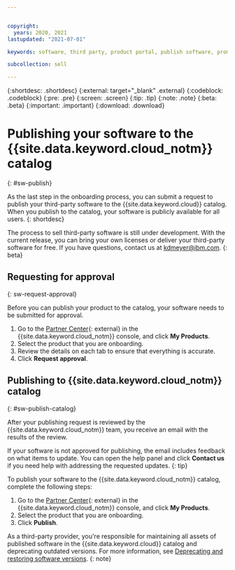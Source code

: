 ```yaml
---


copyright:
  years: 2020, 2021
lastupdated: "2021-07-01"

keywords: software, third party, product portal, publish software, promote software, partner portal, partners, sellers

subcollection: sell

---
```


{:shortdesc: .shortdesc}
{:external: target="_blank" .external}
{:codeblock: .codeblock}
{:pre: .pre}
{:screen: .screen}
{:tip: .tip}
{:note: .note}
{:beta: .beta}
{:important: .important}
{:download: .download}

# Publishing your software to the {{site.data.keyword.cloud_notm}} catalog
{: #sw-publish}

As the last step in the onboarding process, you can submit a request to publish your third-party software to the {{site.data.keyword.cloud}} catalog. When you publish to the catalog, your software is publicly available for all users. 
{: shortdesc}

The process to sell third-party software is still under development. With the current release, you can bring your own licenses or deliver your third-party software for free. If you have questions, contact us at kdmeyer@ibm.com.
{: beta}

## Requesting for approval
{: sw-request-approval}

Before you can publish your product to the catalog, your software needs to be submitted for approval.

1. Go to the [Partner Center](https://cloud.ibm.com/partner-center/sell){: external} in the {{site.data.keyword.cloud_notm}} console, and click **My Products**.
1. Select the product that you are onboarding.
1. Review the details on each tab to ensure that everything is accurate. 
1. Click **Request approval**.

## Publishing to {{site.data.keyword.cloud_notm}} catalog
{: #sw-publish-catalog}

After your publishing request is reviewed by the {{site.data.keyword.cloud_notm}} team, you receive an email with the results of the review. 

If your software is not approved for publishing, the email includes feedback on what items to update. You can open the help panel and click **Contact us** if you need help with addressing the requested updates. 
{: tip}

To publish your software to the {{site.data.keyword.cloud_notm}} catalog, complete the following steps:

1. Go to the [Partner Center](https://cloud.ibm.com/partner-center/sell){: external} in the {{site.data.keyword.cloud_notm}} console, and click **My Products**.
1. Select the product that you are onboarding.
1. Click **Publish**.

As a third-party provider, you're responsible for maintaining all assets of published software in the {{site.data.keyword.cloud}} catalog and deprecating outdated versions. For more information, see [Deprecating and restoring software versions](/docs/account?topic=account-dep-restore). 
{: note}
